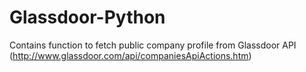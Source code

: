 # Glassdoor-Python
Contains function to fetch public company profile from Glassdoor API (http://www.glassdoor.com/api/companiesApiActions.htm)
